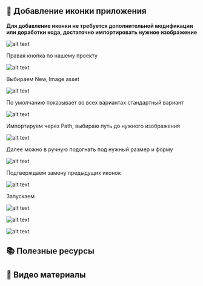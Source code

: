 ## 🧧 Добавление иконки приложения

**Для добавление иконки не требуется дополнительной модификации или доработки кода, достаточно импортировать нужное изображение**

![alt text](../../images/image-63.png)

Правая кнопка по нашему проекту

![alt text](../../images/image-64.png)

Выбираем New, Image asset

![alt text](../../images/image-65.png)

По умолчанию показывает во всех вариантах стандартный вариант

![alt text](../../images/image-66.png)

Импортируем через Path, выбираю путь до нужного изображения

![alt text](../../images/image-67.png)

Далее можно в ручную подогнать под нужный размер и форму

![alt text](../../images/image-68.png)

Подтверждаем замену предыдущих иконок

![alt text](../../images/image-69.png)

Запускаем

![alt text](../../images/image-72.png)

![alt text](../../images/image-70.png)

![alt text](../../images/image-71.png)

## 📚 Полезные ресурсы

## 🎥 Видео материалы
